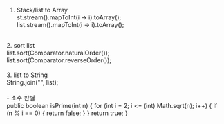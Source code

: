 1. Stack/list to Array  <br/>
st.stream().mapToInt(i -> i).toArray();  <br/>
list.stream().mapToInt(i -> i).toArray();  <br/>
 <br/>
2. sort list  <br/>
list.sort(Comparator.naturalOrder());  <br/>
list.sort(Comparator.reverseOrder());  <br/>
 <br/>
3. list to String  <br/>
String.join("", list);  <br/>
  <br/>
- 소수 판별 <br/>
public boolean isPrime(int n) {
    for (int i = 2; i <= (int) Math.sqrt(n); i++) {
      if (n % i == 0) {
        return false;
      }
    }
    return true;
  }
